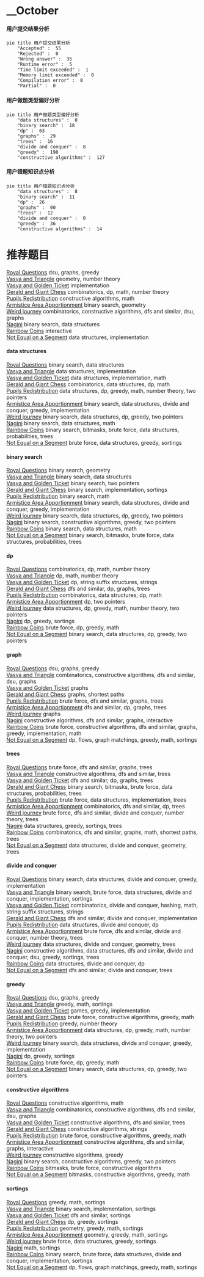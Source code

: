 # __October
<!-- tabs:start -->
#### **用户提交结果分析**

```mermaid
pie title 用户提交结果分析
    "Accepted" :  55
    "Rejected" :  0
    "Wrong answer" :  35
    "Runtime error" :  5
    "Time limit exceeded" :  1
    "Memory limit exceeded" :  0
    "Compilation error" :  0
    "Partial" :  0
```
#### **用户做题类型偏好分析**

```mermaid
pie title 用户做题类型偏好分析
    "data structures" :  0
    "binary search" :  18
    "dp" :  63
    "graphs" :  29
    "trees" :  16
    "divide and conquer" :  8
    "greedy" :  198
    "constructive algorithms" :  127
```
#### **用户错题知识点分析**

```mermaid
pie title 用户错题知识点分析
    "data structures" :  8
    "binary search" :  11
    "dp" :  26
    "graphs" :  00
    "trees" :  12
    "divide and conquer" :  0
    "greedy" :  36
    "constructive algorithms" :  14
```
<!-- tabs:end -->
# 推荐题目
[Royal Questions](http://codeforces.com/problemset/problem/875/F)		dsu,
                        graphs,
                        greedy		  
[Vasya and Triangle](https://codeforces.com/contest/1058/problem/D)		geometry,
                        number theory		  
[Vasya and Golden Ticket](https://codeforces.com/contest/1058/problem/C)		implementation		  
[Gerald and Giant Chess](http://codeforces.com/problemset/problem/559/C)		combinatorics,
                        dp,
                        math,
                        number theory		  
[Pupils Redistribution](http://codeforces.com/problemset/problem/779/A)		constructive algorithms,
                        math		  
[Armistice Area Apportionment](http://codeforces.com/problemset/problem/645/G)		binary search,
                        geometry		  
[Weird journey](http://codeforces.com/problemset/problem/788/B)		combinatorics,
                        constructive algorithms,
                        dfs and similar,
                        dsu,
                        graphs		  
[Nagini](http://codeforces.com/problemset/problem/855/F)		binary search,
                        data structures		  
[Rainbow Coins](https://codeforces.com/contest/1161/problem/E)		interactive		  
[Not Equal on a Segment](http://codeforces.com/problemset/problem/622/C)		data structures,
                        implementation		  
<!-- tabs:start -->
#### **data structures**
[Royal Questions](http://codeforces.com/problemset/problem/855/F)		binary search,
                        data structures		  
[Vasya and Triangle](http://codeforces.com/problemset/problem/622/C)		data structures,
                        implementation		  
[Vasya and Golden Ticket](http://codeforces.com/problemset/problem/1104/B)		data structures,
                        implementation,
                        math		  
[Gerald and Giant Chess](http://codeforces.com/problemset/problem/1151/E)		combinatorics,
                        data structures,
                        dp,
                        math		  
[Pupils Redistribution](http://codeforces.com/problemset/problem/1497/E2)		data structures,
                        dp,
                        greedy,
                        math,
                        number theory,
                        two pointers		  
[Armistice Area Apportionment](http://codeforces.com/problemset/problem/1439/C)		binary search,
                        data structures,
                        divide and conquer,
                        greedy,
                        implementation		  
[Weird journey](http://codeforces.com/problemset/problem/1492/C)		binary search,
                        data structures,
                        dp,
                        greedy,
                        two pointers		  
[Nagini](http://codeforces.com/problemset/problem/1490/G)		binary search,
                        data structures,
                        math		  
[Rainbow Coins](http://codeforces.com/problemset/problem/1479/D)		binary search,
                        bitmasks,
                        brute force,
                        data structures,
                        probabilities,
                        trees		  
[Not Equal on a Segment](http://codeforces.com/problemset/problem/1497/A)		brute force,
                        data structures,
                        greedy,
                        sortings		  
#### **binary search**
[Royal Questions](http://codeforces.com/problemset/problem/645/G)		binary search,
                        geometry		  
[Vasya and Triangle](http://codeforces.com/problemset/problem/855/F)		binary search,
                        data structures		  
[Vasya and Golden Ticket](http://codeforces.com/problemset/problem/939/C)		binary search,
                        two pointers		  
[Gerald and Giant Chess](http://codeforces.com/problemset/problem/166/A)		binary search,
                        implementation,
                        sortings		  
[Pupils Redistribution](http://codeforces.com/problemset/problem/1183/C)		binary search,
                        math		  
[Armistice Area Apportionment](http://codeforces.com/problemset/problem/1439/C)		binary search,
                        data structures,
                        divide and conquer,
                        greedy,
                        implementation		  
[Weird journey](http://codeforces.com/problemset/problem/1492/C)		binary search,
                        data structures,
                        dp,
                        greedy,
                        two pointers		  
[Nagini](http://codeforces.com/problemset/problem/1463/D)		binary search,
                        constructive algorithms,
                        greedy,
                        two pointers		  
[Rainbow Coins](http://codeforces.com/problemset/problem/1490/G)		binary search,
                        data structures,
                        math		  
[Not Equal on a Segment](http://codeforces.com/problemset/problem/1479/D)		binary search,
                        bitmasks,
                        brute force,
                        data structures,
                        probabilities,
                        trees		  
#### **dp**
[Royal Questions](http://codeforces.com/problemset/problem/559/C)		combinatorics,
                        dp,
                        math,
                        number theory		  
[Vasya and Triangle](http://codeforces.com/problemset/problem/980/D)		dp,
                        math,
                        number theory		  
[Vasya and Golden Ticket](http://codeforces.com/problemset/problem/427/D)		dp,
                        string suffix structures,
                        strings		  
[Gerald and Giant Chess](http://codeforces.com/problemset/problem/1389/G)		dfs and similar,
                        dp,
                        graphs,
                        trees		  
[Pupils Redistribution](http://codeforces.com/problemset/problem/1151/E)		combinatorics,
                        data structures,
                        dp,
                        math		  
[Armistice Area Apportionment](http://codeforces.com/problemset/problem/788/A)		dp,
                        two pointers		  
[Weird journey](http://codeforces.com/problemset/problem/1497/E2)		data structures,
                        dp,
                        greedy,
                        math,
                        number theory,
                        two pointers		  
[Nagini](http://codeforces.com/problemset/problem/1455/D)		dp,
                        greedy,
                        sortings		  
[Rainbow Coins](http://codeforces.com/problemset/problem/1478/B)		brute force,
                        dp,
                        greedy,
                        math		  
[Not Equal on a Segment](http://codeforces.com/problemset/problem/1492/C)		binary search,
                        data structures,
                        dp,
                        greedy,
                        two pointers		  
#### **graph**
[Royal Questions](http://codeforces.com/problemset/problem/875/F)		dsu,
                        graphs,
                        greedy		  
[Vasya and Triangle](http://codeforces.com/problemset/problem/788/B)		combinatorics,
                        constructive algorithms,
                        dfs and similar,
                        dsu,
                        graphs		  
[Vasya and Golden Ticket](https://codeforces.com/contest/1161/problem/A)		graphs		  
[Gerald and Giant Chess](http://codeforces.com/problemset/problem/1482/F)		graphs,
                        shortest paths		  
[Pupils Redistribution](http://codeforces.com/problemset/problem/852/I)		brute force,
                        dfs and similar,
                        graphs,
                        trees		  
[Armistice Area Apportionment](http://codeforces.com/problemset/problem/1389/G)		dfs and similar,
                        dp,
                        graphs,
                        trees		  
[Weird journey](http://codeforces.com/problemset/problem/1133/F1)		graphs		  
[Nagini](http://codeforces.com/problemset/problem/811/D)		constructive algorithms,
                        dfs and similar,
                        graphs,
                        interactive		  
[Rainbow Coins](http://codeforces.com/problemset/problem/1487/C)		brute force,
                        constructive algorithms,
                        dfs and similar,
                        graphs,
                        greedy,
                        implementation,
                        math		  
[Not Equal on a Segment](http://codeforces.com/problemset/problem/1437/C)		dp,
                        flows,
                        graph matchings,
                        greedy,
                        math,
                        sortings		  
#### **trees**
[Royal Questions](http://codeforces.com/problemset/problem/852/I)		brute force,
                        dfs and similar,
                        graphs,
                        trees		  
[Vasya and Triangle](http://codeforces.com/problemset/problem/573/C)		constructive algorithms,
                        dfs and similar,
                        trees		  
[Vasya and Golden Ticket](http://codeforces.com/problemset/problem/1389/G)		dfs and similar,
                        dp,
                        graphs,
                        trees		  
[Gerald and Giant Chess](http://codeforces.com/problemset/problem/1479/D)		binary search,
                        bitmasks,
                        brute force,
                        data structures,
                        probabilities,
                        trees		  
[Pupils Redistribution](http://codeforces.com/problemset/problem/1511/C)		brute force,
                        data structures,
                        implementation,
                        trees		  
[Armistice Area Apportionment](http://codeforces.com/problemset/problem/1499/F)		combinatorics,
                        dfs and similar,
                        dp,
                        trees		  
[Weird journey](http://codeforces.com/problemset/problem/1491/E)		brute force,
                        dfs and similar,
                        divide and conquer,
                        number theory,
                        trees		  
[Nagini](http://codeforces.com/problemset/problem/1466/D)		data structures,
                        greedy,
                        sortings,
                        trees		  
[Rainbow Coins](http://codeforces.com/problemset/problem/1495/D)		combinatorics,
                        dfs and similar,
                        graphs,
                        math,
                        shortest paths,
                        trees		  
[Not Equal on a Segment](http://codeforces.com/problemset/problem/1303/G)		data structures,
                        divide and conquer,
                        geometry,
                        trees		  
#### **divide and conquer**
[Royal Questions](http://codeforces.com/problemset/problem/1439/C)		binary search,
                        data structures,
                        divide and conquer,
                        greedy,
                        implementation		  
[Vasya and Triangle](http://codeforces.com/problemset/problem/1461/D)		binary search,
                        brute force,
                        data structures,
                        divide and conquer,
                        implementation,
                        sortings		  
[Vasya and Golden Ticket](http://codeforces.com/problemset/problem/1466/G)		combinatorics,
                        divide and conquer,
                        hashing,
                        math,
                        string suffix structures,
                        strings		  
[Gerald and Giant Chess](http://codeforces.com/problemset/problem/1490/D)		dfs and similar,
                        divide and conquer,
                        implementation		  
[Pupils Redistribution](https://codeforces.com/contest/1483/problem/C)		data structures,
                        divide and conquer,
                        dp		  
[Armistice Area Apportionment](http://codeforces.com/problemset/problem/1491/E)		brute force,
                        dfs and similar,
                        divide and conquer,
                        number theory,
                        trees		  
[Weird journey](http://codeforces.com/problemset/problem/1303/G)		data structures,
                        divide and conquer,
                        geometry,
                        trees		  
[Nagini](http://codeforces.com/problemset/problem/1494/D)		constructive algorithms,
                        data structures,
                        dfs and similar,
                        divide and conquer,
                        dsu,
                        greedy,
                        sortings,
                        trees		  
[Rainbow Coins](http://codeforces.com/problemset/problem/1482/E)		data structures,
                        divide and conquer,
                        dp		  
[Not Equal on a Segment](http://codeforces.com/problemset/problem/566/C)		dfs and similar,
                        divide and conquer,
                        trees		  
#### **greedy**
[Royal Questions](http://codeforces.com/problemset/problem/875/F)		dsu,
                        graphs,
                        greedy		  
[Vasya and Triangle](http://codeforces.com/problemset/problem/1117/B)		greedy,
                        math,
                        sortings		  
[Vasya and Golden Ticket](http://codeforces.com/problemset/problem/1155/B)		games,
                        greedy,
                        implementation		  
[Gerald and Giant Chess](http://codeforces.com/problemset/problem/1334/C)		brute force,
                        constructive algorithms,
                        greedy,
                        math		  
[Pupils Redistribution](http://codeforces.com/problemset/problem/1113/B)		greedy,
                        number theory		  
[Armistice Area Apportionment](http://codeforces.com/problemset/problem/1497/E2)		data structures,
                        dp,
                        greedy,
                        math,
                        number theory,
                        two pointers		  
[Weird journey](http://codeforces.com/problemset/problem/1439/C)		binary search,
                        data structures,
                        divide and conquer,
                        greedy,
                        implementation		  
[Nagini](http://codeforces.com/problemset/problem/1455/D)		dp,
                        greedy,
                        sortings		  
[Rainbow Coins](http://codeforces.com/problemset/problem/1478/B)		brute force,
                        dp,
                        greedy,
                        math		  
[Not Equal on a Segment](http://codeforces.com/problemset/problem/1492/C)		binary search,
                        data structures,
                        dp,
                        greedy,
                        two pointers		  
#### **constructive algorithms**
[Royal Questions](http://codeforces.com/problemset/problem/779/A)		constructive algorithms,
                        math		  
[Vasya and Triangle](http://codeforces.com/problemset/problem/788/B)		combinatorics,
                        constructive algorithms,
                        dfs and similar,
                        dsu,
                        graphs		  
[Vasya and Golden Ticket](http://codeforces.com/problemset/problem/573/C)		constructive algorithms,
                        dfs and similar,
                        trees		  
[Gerald and Giant Chess](http://codeforces.com/problemset/problem/1267/L)		constructive algorithms,
                        strings		  
[Pupils Redistribution](http://codeforces.com/problemset/problem/1334/C)		brute force,
                        constructive algorithms,
                        greedy,
                        math		  
[Armistice Area Apportionment](http://codeforces.com/problemset/problem/811/D)		constructive algorithms,
                        dfs and similar,
                        graphs,
                        interactive		  
[Weird journey](http://codeforces.com/problemset/problem/1493/A)		constructive algorithms,
                        greedy		  
[Nagini](http://codeforces.com/problemset/problem/1463/D)		binary search,
                        constructive algorithms,
                        greedy,
                        two pointers		  
[Rainbow Coins](https://codeforces.com/contest/1456/problem/B)		bitmasks,
                        brute force,
                        constructive algorithms		  
[Not Equal on a Segment](http://codeforces.com/problemset/problem/1492/D)		bitmasks,
                        constructive algorithms,
                        greedy,
                        math		  
#### **sortings**
[Royal Questions](http://codeforces.com/problemset/problem/1117/B)		greedy,
                        math,
                        sortings		  
[Vasya and Triangle](http://codeforces.com/problemset/problem/166/A)		binary search,
                        implementation,
                        sortings		  
[Vasya and Golden Ticket](http://codeforces.com/problemset/problem/1311/B)		dfs and similar,
                        sortings		  
[Gerald and Giant Chess](http://codeforces.com/problemset/problem/1455/D)		dp,
                        greedy,
                        sortings		  
[Pupils Redistribution](https://codeforces.com/contest/1496/problem/C)		geometry,
                        greedy,
                        math,
                        sortings		  
[Armistice Area Apportionment](http://codeforces.com/problemset/problem/1495/A)		geometry,
                        greedy,
                        math,
                        sortings		  
[Weird journey](http://codeforces.com/problemset/problem/1497/A)		brute force,
                        data structures,
                        greedy,
                        sortings		  
[Nagini](http://codeforces.com/problemset/problem/1427/A)		math,
                        sortings		  
[Rainbow Coins](http://codeforces.com/problemset/problem/1461/D)		binary search,
                        brute force,
                        data structures,
                        divide and conquer,
                        implementation,
                        sortings		  
[Not Equal on a Segment](http://codeforces.com/problemset/problem/1437/C)		dp,
                        flows,
                        graph matchings,
                        greedy,
                        math,
                        sortings		  
<!-- tabs:end -->
